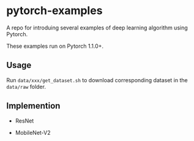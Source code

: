 # pytorch-examples

A repo for introduing several examples of deep learning algorithm using Pytorch.

These examples run on Pytorch 1.1.0+.

## Usage

Run `data/xxx/get_dataset.sh` to download corresponding dataset in the `data/raw` folder.

## Implemention

* ResNet

* MobileNet-V2
